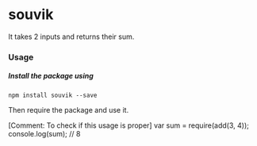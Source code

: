 # souvik
It takes 2 inputs and returns their sum.
### Usage
##### Install the package using
    npm install souvik --save
Then require the package and use it.

[Comment: To check if this usage is proper]
var sum = require(add(3, 4));
console.log(sum); // 8